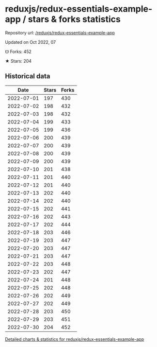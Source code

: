 # reduxjs/redux-essentials-example-app / stars & forks statistics

Repository url: [/reduxjs/redux-essentials-example-app](https://github.com/reduxjs/redux-essentials-example-app)

Updated on Oct 2022, 07

☋ Forks: 452

★ Stars: 204

## Historical data
| Date | Stars | Forks |
|------|-------|-------|
| 2022-07-01 | 197 | 430 | 
| 2022-07-02 | 198 | 432 | 
| 2022-07-03 | 198 | 432 | 
| 2022-07-04 | 199 | 433 | 
| 2022-07-05 | 199 | 436 | 
| 2022-07-06 | 200 | 439 | 
| 2022-07-07 | 200 | 439 | 
| 2022-07-08 | 200 | 439 | 
| 2022-07-09 | 200 | 439 | 
| 2022-07-10 | 201 | 438 | 
| 2022-07-11 | 201 | 440 | 
| 2022-07-12 | 201 | 440 | 
| 2022-07-13 | 202 | 440 | 
| 2022-07-14 | 202 | 440 | 
| 2022-07-15 | 202 | 441 | 
| 2022-07-16 | 202 | 443 | 
| 2022-07-17 | 202 | 444 | 
| 2022-07-18 | 203 | 446 | 
| 2022-07-19 | 203 | 447 | 
| 2022-07-20 | 203 | 447 | 
| 2022-07-21 | 203 | 447 | 
| 2022-07-22 | 203 | 448 | 
| 2022-07-23 | 202 | 447 | 
| 2022-07-24 | 201 | 448 | 
| 2022-07-25 | 202 | 448 | 
| 2022-07-26 | 202 | 449 | 
| 2022-07-27 | 202 | 449 | 
| 2022-07-28 | 203 | 450 | 
| 2022-07-29 | 203 | 451 | 
| 2022-07-30 | 204 | 452 | 


[Detailed charts & statistics for reduxjs/redux-essentials-example-app](https://reviewgithub.com/rep/reduxjs/redux-essentials-example-app)
